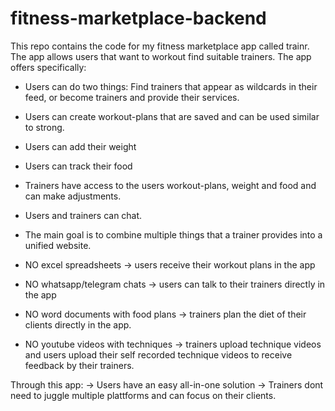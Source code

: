 # fitness-marketplace-backend

This repo contains the code for my fitness marketplace app called trainr. The app allows users that want to workout find suitable trainers. The app offers specifically:

- Users can do two things: Find trainers that appear as wildcards in their feed, or become trainers and provide their services.
- Users can create workout-plans that are saved and can be used similar to strong.
- Users can add their weight
- Users can track their food
- Trainers have access to the users workout-plans, weight and food and can make adjustments.
- Users and trainers can chat.

- The main goal is to combine multiple things that a trainer provides into a unified website.

- NO excel spreadsheets -> users receive their workout plans in the app
- NO whatsapp/telegram chats -> users can talk to their trainers directly in the app
- NO word documents with food plans -> trainers plan the diet of their clients directly in the app.
- NO youtube videos with techniques -> trainers upload technique videos and users upload their self recorded technique videos to receive feedback by their trainers.

Through this app:
-> Users have an easy all-in-one solution
-> Trainers dont need to juggle multiple plattforms and can focus on their clients.
